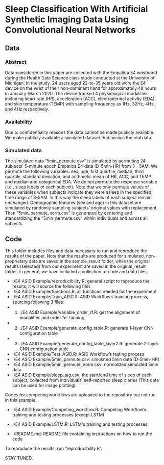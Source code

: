 # Sleep Classification With Artificial Synthetic Imaging Data Using Convolutional Neural Networks

## Data

### Abstract 

Data considered in this paper are collected with the Empatica E4 wristband during the Health Data Science class study conducted at the University of Michigan. In the study, 24 users aged 22-to-35 years old wore the E4 device on the wrist of their non-dominant hand for approximately 48 hours in January-March 2020. The device tracked 4 physiological modalities including heart rate (HR), acceleration (ACC), electrodermal activity (EDA), and skin temperature (TEMP) with sampling frequency as 1Hz, 32Hz, 4Hz, and 4Hz respectively. 


### Availability 

Due to confidentiality reasons the data cannot be made publicly available. We make publicly available a simulated dataset that mimics the real data. 


### Simulated data

The simulated data “5min_permute.csv” is simulated by permuting 24 subjects’ 5-minute epoch Empatica E4 data (D-5min-HR) from 3 - 5AM. We permute the following variables: sex, age, first quartile, median, third quartile, standard deviation, and arithmetic mean of HR, ACC, and TEMP and median and categorical EDA. We do not permute the response variable (i.e., sleep labels of each subject). Note that we only permute values of these variables when subjects indicate they were asleep in the specified time range of 3-5AM. In this way the sleep labels of each subject remain unchanged. Demographic features (sex and age) in this dataset are simulated by randomly sampling subjects’ original values with replacement. Then “5min_permute_norm.csv” is generated by centering and standardizing the “5min_permute.csv” within individuals and across all subjects. 

## Code
This folder includes files and data necessary to run and reproduce the results of the paper. Note that the results are produced for simulated, non-proprietary data are saved in the sample_result folder, while the original results (selected) from our experiment are saved in the original_result folder.
In general, we have included a collection of code and data files:
* ./E4 ASID Example/reproducibility.R: general script to reproduce the results, it will source the following files
* ./E4 ASID Example/functions.R: all functions needed for the experiment
* ./E4 ASID Example/Train_ASID.R: ASID Workflow’s training process, sourcing following 3 files:
* 1) ./E4 ASID Example/variable_order_rf.R: get the alignment of modalities and order for tunning 
* 2) ./E4 ASID Example/generate_config_table.R: generate 1-layer CNN configuration table
* 3) ./E4 ASID Example/generate_config_table_layer2.R: generate 2-layer CNN configuration table
* ./E4 ASID Example/Test_ASID.R: ASID Workflow’s testing process
* ./E4 ASID Example/5min_permute.csv: simulated 5min data (D-5min-HR)
* ./E4 ASID Example/5min_permute_norm.csv: normalized simulated 5min data
* ./E4 ASID Example/sleep_tag.csv: the start/end time of sleep of each subject, collected from individuals’ self-reported sleep diaries (This data can be used for image plotting)

Codes for competing workflows are uploaded to the repository but not run in this example.
* ./E4 ASID Example/Competing_workflow.R: Competing Workflow’s training and testing processes (except LSTM)
* ./E4 ASID Example/LSTM.R: LSTM's training and testing processes.

* ./README.md: README file containing instructions on how to run the code

To reproduce the results, run “reproducibility.R”. 

STAY TUNED.
